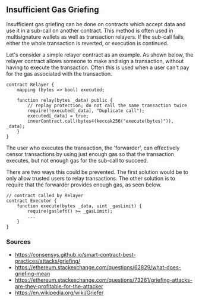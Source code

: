 ## Insufficient Gas Griefing

Insufficient gas griefing can be done on contracts which accept data and use it in a sub-call on another contract. This method is often used in multisignature wallets as well as transaction relayers. If the sub-call fails, either the whole transaction is reverted, or execution is continued.

Let's consider a simple relayer contract as an example. As shown below, the relayer contract allows someone to make and sign a transaction, without having to execute the transaction. Often this is used when a user can't pay for the gas associated with the transaction.

```
contract Relayer {
    mapping (bytes => bool) executed;

    function relay(bytes _data) public {
        // replay protection; do not call the same transaction twice
        require(!executed[_data], "Duplicate call");
        executed[_data] = true;
        innerContract.call(bytes4(keccak256("execute(bytes)")), _data);
    }
}
```

The user who executes the transaction, the 'forwarder', can effectively censor transactions by using just enough gas so that the transaction executes, but not enough gas for the sub-call to succeed.

There are two ways this could be prevented. The first solution would be to only allow trusted users to relay transactions. The other solution is to require that the forwarder provides enough gas, as seen below.

```
// contract called by Relayer
contract Executor {
    function execute(bytes _data, uint _gasLimit) {
        require(gasleft() >= _gasLimit);
        ...
    }
}
```

### Sources

- https://consensys.github.io/smart-contract-best-practices/attacks/griefing/
- https://ethereum.stackexchange.com/questions/62829/what-does-griefing-mean
- https://ethereum.stackexchange.com/questions/73261/griefing-attacks-are-they-profitable-for-the-attacker
- https://en.wikipedia.org/wiki/Griefer
